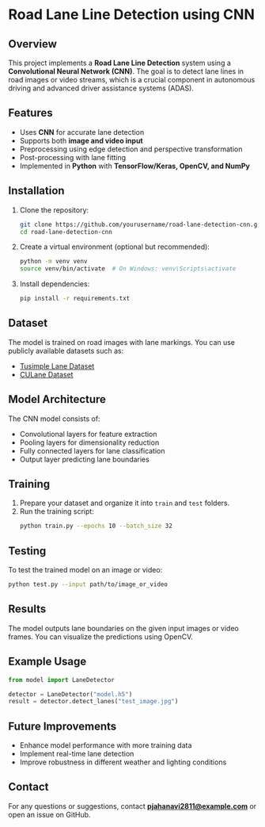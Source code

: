 # Road Lane Line Detection using CNN

## Overview
This project implements a **Road Lane Line Detection** system using a **Convolutional Neural Network (CNN)**. The goal is to detect lane lines in road images or video streams, which is a crucial component in autonomous driving and advanced driver assistance systems (ADAS).

## Features
- Uses **CNN** for accurate lane detection
- Supports both **image and video input**
- Preprocessing using edge detection and perspective transformation
- Post-processing with lane fitting
- Implemented in **Python** with **TensorFlow/Keras, OpenCV, and NumPy**

## Installation
1. Clone the repository:
   ```bash
   git clone https://github.com/yourusername/road-lane-detection-cnn.git
   cd road-lane-detection-cnn
   ```
2. Create a virtual environment (optional but recommended):
   ```bash
   python -m venv venv
   source venv/bin/activate  # On Windows: venv\Scripts\activate
   ```
3. Install dependencies:
   ```bash
   pip install -r requirements.txt
   ```

## Dataset
The model is trained on road images with lane markings. You can use publicly available datasets such as:
- [Tusimple Lane Dataset](https://github.com/TuSimple/tusimple-benchmark)
- [CULane Dataset](https://xingangpan.github.io/projects/CULane.html)

## Model Architecture
The CNN model consists of:
- Convolutional layers for feature extraction
- Pooling layers for dimensionality reduction
- Fully connected layers for lane classification
- Output layer predicting lane boundaries

## Training
1. Prepare your dataset and organize it into `train` and `test` folders.
2. Run the training script:
   ```bash
   python train.py --epochs 10 --batch_size 32
   ```

## Testing
To test the trained model on an image or video:
```bash
python test.py --input path/to/image_or_video
```

## Results
The model outputs lane boundaries on the given input images or video frames. You can visualize the predictions using OpenCV.

## Example Usage
```python
from model import LaneDetector

detector = LaneDetector("model.h5")
result = detector.detect_lanes("test_image.jpg")
```

## Future Improvements
- Enhance model performance with more training data
- Implement real-time lane detection
- Improve robustness in different weather and lighting conditions

## Contact
For any questions or suggestions, contact **pjahanavi2811@example.com** or open an issue on GitHub.

